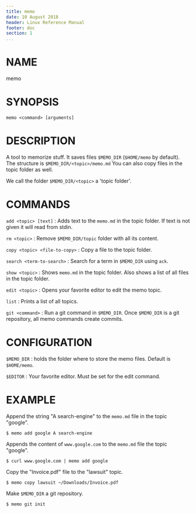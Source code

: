 ```yaml
---
title: memo
date: 10 August 2018
header: Linux Reference Manual
footer: doc
section: 1
...
```


# NAME
memo

# SYNOPSIS
`memo <command> [arguments]`

# DESCRIPTION
A tool to memorize stuff.
It saves files `$MEMO_DIR` (`$HOME/memo` by default).
The structure is `$MEMO_DIR/<topic>/memo.md`
You can also copy files in the topic folder as well.

We call the folder `$MEMO_DIR/<topic>` a 'topic folder'.

# COMMANDS

`add <topic> [text]`
: Adds text to the `memo.md` in the topic folder. If text is not given it will read from stdin.

`rm <topic>`
: Remove `$MEMO_DIR/topic` folder with all its content.

`copy <topic> <file-to-copy>`
: Copy a file to the topic folder.

`search <term-to-search>`
: Search for a term in `$MEMO_DIR` using `ack`.

`show <topic>`
: Shows `memo.md` in the topic folder. Also shows a list of all files in the topic folder.

`edit <topic>`
: Opens your favorite editor to edit the memo topic.

`list`
: Prints a list of all topics.

`git <command>`
: Run a git command in `$MEMO_DIR`. Once `$MEMO_DIR` is a git repository, all memo commands create commits.

# CONFIGURATION

`$MEMO_DIR`
: holds the folder where to store the memo files. Default is `$HOME/memo`.

`$EDITOR`
: Your favorite editor. Must be set for the edit command.

# EXAMPLE

Append the string "A search-engine" to the `memo.md` file
in the topic "google".

    $ memo add google A search-engine

Appends the content of `www.google.com` to the `memo.md` file
the topic "google".

    $ curl www.google.com | memo add google

Copy the "Invoice.pdf" file to the "lawsuit" topic.

    $ memo copy lawsuit ~/Downloads/Invoice.pdf

Make `$MEMO_DIR` a git repository.

    $ memo git init
